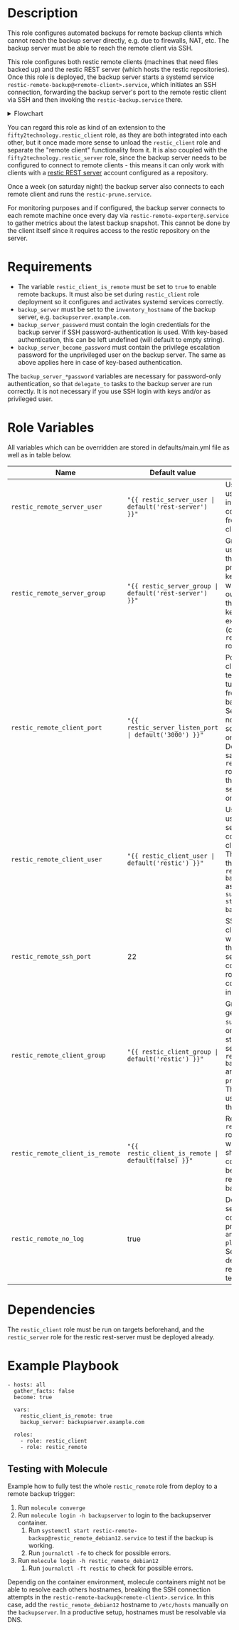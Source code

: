 # Description
This role configures automated backups for remote backup clients which cannot reach the backup server directly, e.g. due to firewalls, NAT, etc. The backup server must be able to reach the remote client via SSH.

This role configures both restic remote clients (machines that need files backed up) and the restic REST server (which hosts the restic repositories). Once this role is deployed, the backup server starts a systemd service `restic-remote-backup@<remote-client>.service`, which initiates an SSH connection, forwarding the backup server's port to the remote restic client via SSH and then invoking the `restic-backup.service` there.

<details><p><summary>Flowchart</summary>

```mermaid
sequenceDiagram
    Backup Server->>+Backup Server: systemctl start restic-remote-backup@Client.service
    Backup Server->>+Remote Client: Open SSH tunnel, forward REST server port 3000,<br>execute sudo systemctl start restic-backup.service

    Remote Client->>+restic-backup.service: Starting restic-backup.service - Restic backup...
    restic-backup.service->>restic-backup.service: restic init ...<br>restic backup ...
    restic-backup.service->>Remote Client: restic: open repository at rest:http(s)://user:pass@Server:3000/Client
    Remote Client->>Remote Client: "Server" always resolves to IP 127.0.0.1
    restic-backup.service->>Backup Server: using parent snapshot d289ee09<br>...<br>snapshot fa15be6f saved
    restic-backup.service->>-Remote Client: restic-backup.service: Deactivated successfully.
    Remote Client->>-Backup Server: Finished restic-backup.service - Restic backup.
    Backup Server->>-Backup Server: restic-remote-backup@Client.service: Succeeded.
```
</p></details>

You can regard this role as kind of an extension to the `fifty2technology.restic_client` role, as they are both integrated into each other, but it once made more sense to unload the `restic_client` role and separate the "remote client" functionality from it. It is also coupled with the `fifty2technology.restic_server` role, since the backup server needs to be configured to connect to remote clients - this means it can only work with clients with a [restic REST server](https://github.com/restic/rest-server) account configured as a repository.

Once a week (on saturday night) the backup server also connects to each remote client and runs the `restic-prune.service`.

For monitoring purposes and if configured, the backup server connects to each remote machine once every day via `restic-remote-exporter@.service` to gather metrics about the latest backup snapshot. This cannot be done by the client itself since it requires access to the restic repository on the server.

# Requirements
* The variable `restic_client_is_remote` must be set to `true` to enable remote backups. It must also be set during `restic_client` role deployment so it configures and activates systemd services correctly.
* `backup_server` must be set to the `inventory_hostname` of the backup server, e.g. `backupserver.example.com`.
* `backup_server_password` must contain the login credentials for the backup server if SSH password-authentication is used. With key-based authentication, this can be left undefined (will default to empty string).
* `backup_server_become_password` must contain the privilege escalation password for the unprivileged user on the backup server. The same as above applies here in case of key-based authentication.

The `backup_server_*password` variables are necessary for password-only authentication, so that `delegate_to` tasks to the backup server are run correctly. It is not necessary if you use SSH login with keys and/or as privileged user.

# Role Variables
All variables which can be overridden are stored in defaults/main.yml file as well as in table below.

| Name | Default value | Description |
| ------ | ------ | ----- |
| `restic_remote_server_user` | `"{{ restic_server_user \| default('rest-server') }}"` | Username to use for initiating SSH connections as from server to client |
| `restic_remote_server_group` | `"{{ restic_server_group \| default('rest-server') }}"` | Groupname used to assert that a SSH private/public keypair exists with correct ownership on the server. The keypair should exist already (created in `restic_server` role). |
| `restic_remote_client_port` | `"{{ restic_server_listen_port \| default('3000') }}"` | Port to use on client side to terminate SSH tunnel coming from the backup server. Set to a port not used by something else on the client. Defaults to the same port the `restic_server` role uses to let the REST server listen on. |
| `restic_remote_client_user` | `"{{ restic_client_user \| default('restic') }}"` | Username used by the server to connect to the client via SSH. The server then starts the `restic-backup.service` as this user via `sudo systemctl start restic-backup.service`. |
| `restic_remote_ssh_port` | 22 | SSH port of the client, which will be used by the backup server to connect. This role does not configure 'Port' in SSHD config! |
| `restic_remote_client_group` | `"{{ restic_client_group \| default('restic') }}"` | Groupname getting granted `sudo` privileges on client to start systemd services `restic-backup.service` and `restic-prune.service`. The client's user must be in this group. |
| `restic_remote_client_is_remote` | `"{{ restic_client_is_remote \| default(false) }}"` | Repeat from `restic_client` role to check whether client should be configured to be backed up remotely by the backup server. |
| `restic_remote_no_log` | true | Do not show sensible content when printed by `ansible-playbook` runs. Set to `false` for debugging e.g. repository file templating. |

# Dependencies
The `restic_client` role must be run on targets beforehand, and the `restic_server` role for the restic rest-server must be deployed already.

# Example Playbook
```
- hosts: all
  gather_facts: false
  become: true

  vars:
    restic_client_is_remote: true
    backup_server: backupserver.example.com

  roles:
    - role: restic_client
    - role: restic_remote
```

## Testing with Molecule
Example how to fully test the whole `restic_remote` role from deploy to a remote backup trigger:
1. Run `molecule converge`
2. Run `molecule login -h backupserver` to login to the backupserver container.
   1. Run `systemctl start restic-remote-backup@restic_remote_debian12.service` to test if the backup is working.
   2. Run `journalctl -fe` to check for possible errors.
3. Run `molecule login -h restic_remote_debian12`
   1. Run `journalctl -ft restic` to check for possible errors.

Dependig on the container environment, molecule containers might not be able to resolve each others hostnames, breaking the SSH connection attempts in the `restic-remote-backup@<remote-client>.service`. In this case, add the `restic_remote_debian12` hostname to `/etc/hosts` manually on the `backupserver`. In a productive setup, hostnames must be resolvable via DNS.

